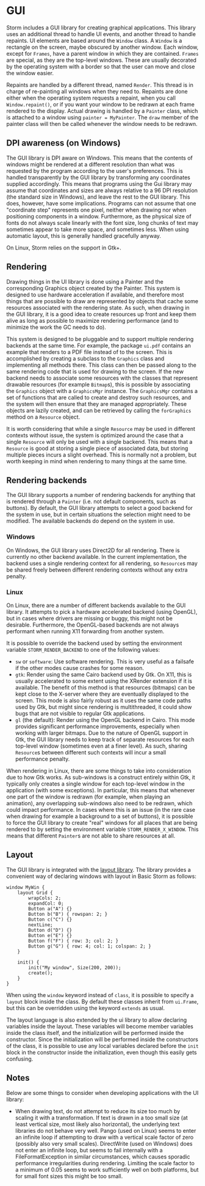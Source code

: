 GUI
====

Storm includes a GUI library for creating graphical applications. This library uses an additional
thread to handle UI events, and another thread to handle repaints. UI elements are based around the
`Window` class. A `Window` is a rectangle on the screen, maybe obscured by another window. Each
window, except for `Frames`, have a parent window in which they are contained. `Frames` are special,
as they are the top-level windows. These are usually decorated by the operating system with a border
so that the user can move and close the window easier.


Repaints are handled by a different thread, named `Render`. This thread is in charge of re-painting
all windows when they need to. Repaints are done either when the operating system requests a
repaint, when you call `Window.repaint()`, or if you want your window to be redrawn at each frame
rendered to the display. Actual drawing is handled by a `Painter` class, which is attached to a
window using `painter = MyPainter`. The `draw` member of the painter class will then be called
whenever the window needs to be redrawn.

DPI awareness (on Windows)
-------------

The GUI library is DPI aware on Windows. This means that the contents of windows might be rendered
at a different resolution than what was requested by the program according to the user's
preferences. This is handled transparently by the GUI library by transforming any coordinates
supplied accordingly. This means that programs using the Gui library may assume that coordinates and
sizes are always relative to a 96 DPI resolution (the standard size in Windows), and leave the rest
to the GUI library. This does, however, have some implications. Programs can not assume that one
"coordinate step" represents one pixel, neither when drawing nor when positioning components in a
window. Furthermore, as the physical size of fonts do not always scale linearly with the font size,
long chunks of text may sometimes appear to take more space, and sometimes less. When using
automatic layout, this is generally handled gracefully anyway.

On Linux, Storm relies on the support in Gtk+.

Rendering
---------

Drawing things in the UI library is done using a Painter and the corresponding Graphics object
created by the Painter. This system is designed to use hardware acceleration if available, and
therefore most things that are possible to draw are represented by objects that cache some resources
associated with the rendering state. As such, when drawing in the GUI library, it is a good idea to
create resources up front and keep them alive as long as possible to maximize rendering performance
(and to minimize the work the GC needs to do).

This system is designed to be pluggable and to support multiple rendering backends at the same
time. For example, the package `ui.pdf` contains an example that renders to a PDF file instead of to
the screen. This is accomplished by creating a subclass to the `Graphics` class and implementing all
methods there. This class can then be passed along to the same rendering code that is used for
drawing to the screen. If the new backend needs to associate some resources with the classes that
represent drawable resources (for example `Bitmap`s), this is possible by associating the `Graphics`
object with a `GraphicsMgr` instance. The `GraphicsMgr` contains a set of functions that are called
to create and destroy such resources, and the system will then ensure that they are managed
appropriately. These objects are lazily created, and can be retrieved by calling the `forGraphics`
method on a `Resource` object.

It is worth considering that while a single `Resource` may be used in different contexts without
issue, the system is optimized around the case that a single `Resource` will only be used with a
single backend. This means that a `Resource` is good at storing a single piece of associated data,
but storing multiple pieces incurs a slight overhead. This is normally not a problem, but worth
keeping in mind when rendering to many things at the same time.

Rendering backends
------------------

The GUI library supports a number of rendering backends for anything that is rendered through a
`Painter` (i.e. not default components, such as buttons). By default, the GUI library attempts to
select a good backend for the system in use, but in certain situations the selection might need to
be modified. The available backends do depend on the system in use.

### Windows

On Windows, the GUI library uses Direct2D for all rendering. There is currently no other backend
available. In the current implementation, the backend uses a single rendering context for all
rendering, so `Resource`s may be shared freely between different rendering contexts without any
extra penalty.


### Linux

On Linux, there are a number of different backends available to the GUI library. It attempts to pick
a hardware accelerated backend (using OpenGL), but in cases where drivers are missing or buggy, this
might not be desirable. Furthermore, the OpenGL-based backends are not always performant when
running X11 forwarding from another system.

It is possible to override the backend used by setting the environment variable
`STORM_RENDER_BACKEND` to one of the following values:

- `sw` or `software`: Use software rendering. This is very useful as a failsafe if the other modes
  cause crashes for some reason.
- `gtk`: Render using the same Cairo backend used by Gtk. On X11, this is usually accelerated to
  some extent using the XRender extension if it is available. The benefit of this method is that
  resources (bitmaps) can be kept close to the X-server where they are eventually displayed to the
  screen. This mode is also fairly robust as it uses the same code paths used by Gtk, but might
  since rendering is multithreaded, it could show bugs that are not visible to regular Gtk
  applications.
- `gl` (the default): Render using the OpenGL backend in Cairo. This mode provides significant
  performance improvements, especially when working with larger bitmaps. Due to the nature of
  OpenGL support in Gtk, the GUI library needs to keep track of separate resources for each
  top-level window (sometimes even at a finer level). As such, sharing `Resource`s between
  different such contexts will incur a small performance penalty.

When rendering in Linux, there are some things to take into consideration due to how Gtk works. As
sub-windows is a construct entirely within Gtk, it typically only creates a single window for each
top-level window in the application (with some exceptions). In particular, this means that whenever
one part of the window is redrawn (for example, when playing an animation), any overlapping
sub-windows also need to be redrawn, which could impact performance. In cases where this is an issue
(in the rare case when drawing for example a background to a set of buttons), it is possible to
force the GUI library to create "real" windows for all places that are being rendered to by setting
the environment variable `STORM_RENDER_X_WINDOW`. This means that different `Painter`s are not able
to share resources at all.



Layout
-------

The GUI library is integrated with the [layout library](md://Libraries/Layout). The library provides
a convenient way of declaring windows with layout in Basic Storm as follows:

```
window MyWin {
    layout Grid {
        wrapCols: 2;
        expandCol: 0;
        Button a("A") {}
        Button b("B") { rowspan: 2; }
        Button c("C") {}
        nextLine;
        Button d("D") {}
        Button e("E") {}
        Button f("F") { row: 3; col: 2; }
        Button g("G") { row: 4; col: 1; colspan: 2; }
    }

    init() {
        init("My window", Size(200, 200));
        create();
    }
}
```

When using the `window` keyword instead of `class`, it is possible to specify a `layout` block
inside the class. By default these classes inherit from `ui.Frame`, but this can be overridden using
the keyword `extends` as usual.

The layout language is also extended by the ui library to allow declaring variables inside the
layout. These variables will become member variables inside the class itself, and the initialization
will be performed inside the constructor. Since the initialization will be performed inside the
constructors of the class, it is possible to use any local variables declared before the `init`
block in the constructor inside the initialization, even though this easily gets confusing.


Notes
------

Below are some things to consider when developing applications with the UI library:

- When drawing text, do not attempt to reduce its size too much by scaling it with a
  transformation. If text is drawn in a too small size (at least vertical size, most likely also
  horizontal), the underlying text libraries do not behave very well. Pango (used on Linux) seems to
  enter an infinite loop if attempting to draw with a vertical scale factor of zero (possibly also
  very small scales). DirectWrite (used on Windows) does not enter an infinite loop, but seems to
  fail internally with a FileFormatException in similar circumstances, which causes sporadic
  performance irregularities during rendering. Limiting the scale factor to a minimum of 0.05 seems
  to work sufficiently well on both platforms, but for small font sizes this might be too small.
